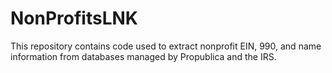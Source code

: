 # NonProfitsLNK

This repository contains code used to extract nonprofit EIN, 990, and name information from databases managed by Propublica and the IRS.
